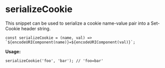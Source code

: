# serializeCookie
This snippet can be used to serialize a cookie name-value pair into a Set-Cookie header string.

```
const serializeCookie = (name, val) => `${encodeURIComponent(name)}=${encodeURIComponent(val)}`;
```

**Usage:**
```
serializeCookie('foo', 'bar'); // 'foo=bar'
```
